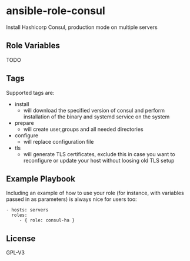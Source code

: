# ansible-role-consul

Install Hashicorp Consul, production mode on multiple servers

## Role Variables

TODO

## Tags

Supported tags are:

- install
  - will download the specified version of consul and perform installation of the binary and systemd service on the system
- prepare
  - will create user,groups and all needed directories
- configure
  - will replace configuration file
- tls
  - will generate TLS certificates, exclude this in case you want to reconfigure or update your host without loosing old TLS setup

## Example Playbook

Including an example of how to use your role (for instance, with variables passed in as parameters) is always nice for users too:

    - hosts: servers
      roles:
         - { role: consul-ha }

## License

GPL-V3
